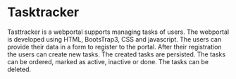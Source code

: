 # Tasktracker
 Tasttracker is a webportal supports managing tasks of users. 
 The webportal is developed using HTML, BootsTrap3, CSS and javascript.
 The users can provide their data in a form to register to the portal.
 After their registration the users can create new tasks.
 The created tasks are persisted.
 The tasks can be ordered, marked as active, inactive or done.
 The tasks can be deleted.

